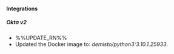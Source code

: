 
#### Integrations
##### Okta v2
- %%UPDATE_RN%%
- Updated the Docker image to: *demisto/python3:3.10.1.25933*.
